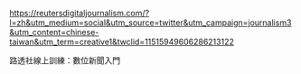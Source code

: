 
https://reutersdigitaljournalism.com/?l=zh&utm_medium=social&utm_source=twitter&utm_campaign=journalism3&utm_content=chinese-taiwan&utm_term=creative1&twclid=11515949606286213122

路透社線上訓練：數位新聞入門